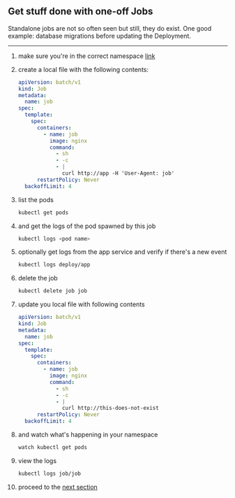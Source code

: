 ## Get stuff done with one-off Jobs

Standalone jobs are not so often seen but still, they do exist.
One good example: database migrations before updating the Deployment.

---

1. make sure you're in the correct namespace [link](./00_single_pod.md)

2. create a local file with the following contents:

    ```yaml
    apiVersion: batch/v1
    kind: Job
    metadata:
      name: job
    spec:
      template:
        spec:
          containers:
            - name: job
              image: nginx
              command:
                - sh
                - -c
                - |
                  curl http://app -H 'User-Agent: job'
          restartPolicy: Never
      backoffLimit: 4
    ```

3. list the pods

    ```bash
    kubectl get pods
    ```

4. and get the logs of the pod spawned by this job

    ```bash
    kubectl logs <pod name>
    ```

5. optionally get logs from the app service and verify if there's a new event

    ```bash
    kubectl logs deploy/app
    ```

6. delete the job

    ```bash
    kubectl delete job job
    ```

7. update you local file with following contents

    ```yaml
    apiVersion: batch/v1
    kind: Job
    metadata:
      name: job
    spec:
      template:
        spec:
          containers:
            - name: job
              image: nginx
              command:
                - sh
                - -c
                - |
                  curl http://this-does-not-exist
          restartPolicy: Never
      backoffLimit: 4
    ```

8. and watch what's happening in your namespace

    ```bash
    watch kubectl get pods
    ```

9. view the logs

    ```bash
    kubectl logs job/job
    ```

10. proceed to the [next section](04_periodically_running_job.md)
